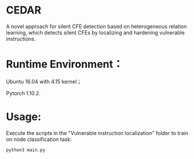 # CEDAR 

A novel approach for silent CFE detection based on heterogeneous relation learning, which detects silent CFEs by localizing and hardening vulnerable instructions.

# Runtime Environment：

 Ubuntu 16.04 with 4.15 kernel；
 
 
 Pytorch 1.10.2.

# Usage:

Execute the scripts in the "Vulnerable instruction localization" folder to train on node classification task:

```
python3 main.py
```
